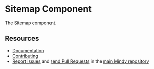 # Sitemap Component

The Sitemap component.

Resources
---------

  * [Documentation](https://mindy-cms.com/doc/current/components/asset/introduction.html)
  * [Contributing](https://mindy-cms.com/doc/current/contributing/index.html)
  * [Report issues](https://github.com/mindyphp/mindy/issues) and
    [send Pull Requests](https://github.com/mindyphp/mindy/pulls)
    in the [main Mindy repository](https://github.com/mindyphp/mindy)